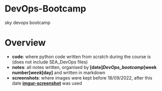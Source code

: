 # DevOps-Bootcamp
sky devops bootcamp

# Overview
- **code**: where python code written from scratch during the course is (does not include SEA_DevOps files)
- **notes**: all notes written, organised by __[date]_DevOps_bootcamp_[week number]_week_[day]__ and written in markdown
- **screenshots**: where images were kept before 18/09/2022, after this date <a href="https://github.com/jomo/imgur-screenshot">**imgur-screenshot**</a> was used
